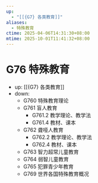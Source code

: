 ```yaml
---
up:
  - "[[{G7} 各类教育]]"
aliases:
  - 特殊教育
ctime: 2025-04-06T14:31:30+08:00
mtime: 2025-10-01T11:41:32+08:00
---
```


# G76 特殊教育

- up: [[{G7} 各类教育]]
- down:	
	- G760 特殊教育理论
	- G761 盲人教育
		- G761.2 教学理论、教学法
		- G761.4 教材、课本
	- G762 聋哑人教育
		- G762.2 教学理论、教学法
		- G762.4 教材、课本
	- G763 智力超常儿童教育
	- G764 弱智儿童教育
	- G765 犯罪青少年教育
	- G769 世界各国特殊教育概况
	
